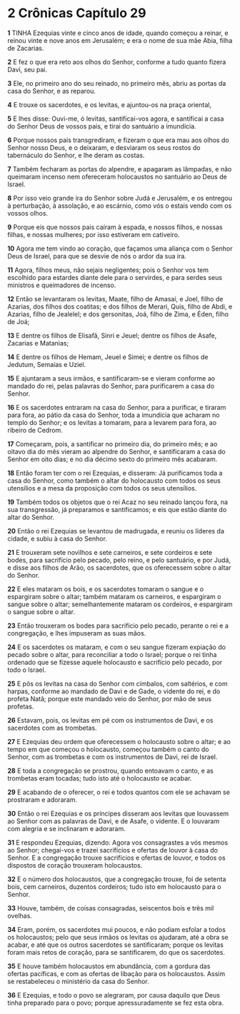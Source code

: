 # 2 Crônicas Capítulo 29

**1** 	TINHA Ezequias vinte e cinco anos de idade, quando começou a reinar, e reinou vinte e nove anos em Jerusalém; e era o nome de sua mãe Abia, filha de Zacarias.

**2** 	E fez o que era reto aos olhos do Senhor, conforme a tudo quanto fizera Davi, seu pai.

**3** 	Ele, no primeiro ano do seu reinado, no primeiro mês, abriu as portas da casa do Senhor, e as reparou.

**4** 	E trouxe os sacerdotes, e os levitas, e ajuntou-os na praça oriental,

**5** 	E lhes disse: Ouvi-me, ó levitas, santificai-vos agora, e santificai a casa do Senhor Deus de vossos pais, e tirai do santuário a imundícia.

**6** 	Porque nossos pais transgrediram, e fizeram o que era mau aos olhos do Senhor nosso Deus, e o deixaram, e desviaram os seus rostos do tabernáculo do Senhor, e lhe deram as costas.

**7** 	Também fecharam as portas do alpendre, e apagaram as lâmpadas, e não queimaram incenso nem ofereceram holocaustos no santuário ao Deus de Israel.

**8** 	Por isso veio grande ira do Senhor sobre Judá e Jerusalém, e os entregou à perturbação, à assolação, e ao escárnio, como vós o estais vendo com os vossos olhos.

**9** 	Porque eis que nossos pais caíram à espada, e nossos filhos, e nossas filhas, e nossas mulheres; por isso estiveram em cativeiro.

**10** 	Agora me tem vindo ao coração, que façamos uma aliança com o Senhor Deus de Israel, para que se desvie de nós o ardor da sua ira.

**11** 	Agora, filhos meus, não sejais negligentes; pois o Senhor vos tem escolhido para estardes diante dele para o servirdes, e para serdes seus ministros e queimadores de incenso.

**12** 	Então se levantaram os levitas, Maate, filho de Amasai, e Joel, filho de Azarias, dos filhos dos coatitas; e dos filhos de Merari, Quis, filho de Abdi, e Azarias, filho de Jealelel; e dos gersonitas, Joá, filho de Zima, e Éden, filho de Joá;

**13** 	E dentre os filhos de Elisafã, Sinri e Jeuel; dentre os filhos de Asafe, Zacarias e Matanias;

**14** 	E dentre os filhos de Hemam, Jeuel e Simei; e dentre os filhos de Jedutum, Semaías e Uziel.

**15** 	E ajuntaram a seus irmãos, e santificaram-se e vieram conforme ao mandado do rei, pelas palavras do Senhor, para purificarem a casa do Senhor.

**16** 	E os sacerdotes entraram na casa do Senhor, para a purificar, e tiraram para fora, ao pátio da casa do Senhor, toda a imundícia que acharam no templo do Senhor; e os levitas a tomaram, para a levarem para fora, ao ribeiro de Cedrom.

**17** 	Começaram, pois, a santificar no primeiro dia, do primeiro mês; e ao oitavo dia do mês vieram ao alpendre do Senhor, e santificaram a casa do Senhor em oito dias; e no dia décimo sexto do primeiro mês acabaram.

**18** 	Então foram ter com o rei Ezequias, e disseram: Já purificamos toda a casa do Senhor, como também o altar do holocausto com todos os seus utensílios e a mesa da proposição com todos os seus utensílios.

**19** 	Também todos os objetos que o rei Acaz no seu reinado lançou fora, na sua transgressão, já preparamos e santificamos; e eis que estão diante do altar do Senhor.

**20** 	Então o rei Ezequias se levantou de madrugada, e reuniu os líderes da cidade, e subiu à casa do Senhor.

**21** 	E trouxeram sete novilhos e sete carneiros, e sete cordeiros e sete bodes, para sacrifício pelo pecado, pelo reino, e pelo santuário, e por Judá, e disse aos filhos de Arão, os sacerdotes, que os oferecessem sobre o altar do Senhor.

**22** 	E eles mataram os bois, e os sacerdotes tomaram o sangue e o espargiram sobre o altar; também mataram os carneiros, e espargiram o sangue sobre o altar; semelhantemente mataram os cordeiros, e espargiram o sangue sobre o altar.

**23** 	Então trouxeram os bodes para sacrifício pelo pecado, perante o rei e a congregação, e lhes impuseram as suas mãos.

**24** 	E os sacerdotes os mataram, e com o seu sangue fizeram expiação do pecado sobre o altar, para reconciliar a todo o Israel; porque o rei tinha ordenado que se fizesse aquele holocausto e sacrifício pelo pecado, por todo o Israel.

**25** 	E pôs os levitas na casa do Senhor com címbalos, com saltérios, e com harpas, conforme ao mandado de Davi e de Gade, o vidente do rei, e do profeta Natã; porque este mandado veio do Senhor, por mão de seus profetas.

**26** 	Estavam, pois, os levitas em pé com os instrumentos de Davi, e os sacerdotes com as trombetas.

**27** 	E Ezequias deu ordem que oferecessem o holocausto sobre o altar; e ao tempo em que começou o holocausto, começou também o canto do Senhor, com as trombetas e com os instrumentos de Davi, rei de Israel.

**28** 	E toda a congregação se prostrou, quando entoavam o canto, e as trombetas eram tocadas; tudo isto até o holocausto se acabar.

**29** 	E acabando de o oferecer, o rei e todos quantos com ele se achavam se prostraram e adoraram.

**30** 	Então o rei Ezequias e os príncipes disseram aos levitas que louvassem ao Senhor com as palavras de Davi, e de Asafe, o vidente. E o louvaram com alegria e se inclinaram e adoraram.

**31** 	E respondeu Ezequias, dizendo: Agora vos consagrastes a vós mesmos ao Senhor; chegai-vos e trazei sacrifícios e ofertas de louvor à casa do Senhor. E a congregação trouxe sacrifícios e ofertas de louvor, e todos os dispostos de coração trouxeram holocaustos.

**32** 	E o número dos holocaustos, que a congregação trouxe, foi de setenta bois, cem carneiros, duzentos cordeiros; tudo isto em holocausto para o Senhor.

**33** 	Houve, também, de coisas consagradas, seiscentos bois e três mil ovelhas.

**34** 	Eram, porém, os sacerdotes mui poucos, e não podiam esfolar a todos os holocaustos; pelo que seus irmãos os levitas os ajudaram, até a obra se acabar, e até que os outros sacerdotes se santificaram; porque os levitas foram mais retos de coração, para se santificarem, do que os sacerdotes.

**35** 	E houve também holocaustos em abundância, com a gordura das ofertas pacíficas, e com as ofertas de libação para os holocaustos. Assim se restabeleceu o ministério da casa do Senhor.

**36** 	E Ezequias, e todo o povo se alegraram, por causa daquilo que Deus tinha preparado para o povo; porque apressuradamente se fez esta obra.

